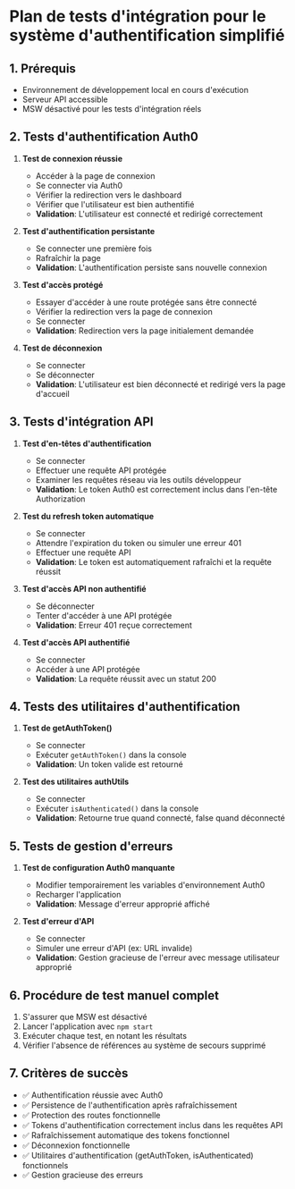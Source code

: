 # Plan de tests d'intégration pour le système d'authentification simplifié

## 1. Prérequis

- Environnement de développement local en cours d'exécution
- Serveur API accessible
- MSW désactivé pour les tests d'intégration réels

## 2. Tests d'authentification Auth0

1. **Test de connexion réussie**
   - Accéder à la page de connexion
   - Se connecter via Auth0
   - Vérifier la redirection vers le dashboard
   - Vérifier que l'utilisateur est bien authentifié
   - **Validation**: L'utilisateur est connecté et redirigé correctement

2. **Test d'authentification persistante**
   - Se connecter une première fois
   - Rafraîchir la page
   - **Validation**: L'authentification persiste sans nouvelle connexion

3. **Test d'accès protégé**
   - Essayer d'accéder à une route protégée sans être connecté
   - Vérifier la redirection vers la page de connexion
   - Se connecter
   - **Validation**: Redirection vers la page initialement demandée

4. **Test de déconnexion**
   - Se connecter
   - Se déconnecter
   - **Validation**: L'utilisateur est bien déconnecté et redirigé vers la page d'accueil

## 3. Tests d'intégration API

1. **Test d'en-têtes d'authentification**
   - Se connecter
   - Effectuer une requête API protégée
   - Examiner les requêtes réseau via les outils développeur
   - **Validation**: Le token Auth0 est correctement inclus dans l'en-tête Authorization

2. **Test du refresh token automatique**
   - Se connecter
   - Attendre l'expiration du token ou simuler une erreur 401
   - Effectuer une requête API
   - **Validation**: Le token est automatiquement rafraîchi et la requête réussit

3. **Test d'accès API non authentifié**
   - Se déconnecter
   - Tenter d'accéder à une API protégée
   - **Validation**: Erreur 401 reçue correctement

4. **Test d'accès API authentifié**
   - Se connecter
   - Accéder à une API protégée
   - **Validation**: La requête réussit avec un statut 200

## 4. Tests des utilitaires d'authentification

1. **Test de getAuthToken()**
   - Se connecter
   - Exécuter `getAuthToken()` dans la console
   - **Validation**: Un token valide est retourné

2. **Test des utilitaires authUtils**
   - Se connecter
   - Exécuter `isAuthenticated()` dans la console
   - **Validation**: Retourne true quand connecté, false quand déconnecté

## 5. Tests de gestion d'erreurs

1. **Test de configuration Auth0 manquante**
   - Modifier temporairement les variables d'environnement Auth0
   - Recharger l'application
   - **Validation**: Message d'erreur approprié affiché

2. **Test d'erreur d'API**
   - Se connecter
   - Simuler une erreur d'API (ex: URL invalide)
   - **Validation**: Gestion gracieuse de l'erreur avec message utilisateur approprié

## 6. Procédure de test manuel complet

1. S'assurer que MSW est désactivé
2. Lancer l'application avec `npm start`
3. Exécuter chaque test, en notant les résultats
4. Vérifier l'absence de références au système de secours supprimé

## 7. Critères de succès

- ✅ Authentification réussie avec Auth0
- ✅ Persistence de l'authentification après rafraîchissement
- ✅ Protection des routes fonctionnelle
- ✅ Tokens d'authentification correctement inclus dans les requêtes API
- ✅ Rafraîchissement automatique des tokens fonctionnel
- ✅ Déconnexion fonctionnelle
- ✅ Utilitaires d'authentification (getAuthToken, isAuthenticated) fonctionnels
- ✅ Gestion gracieuse des erreurs
